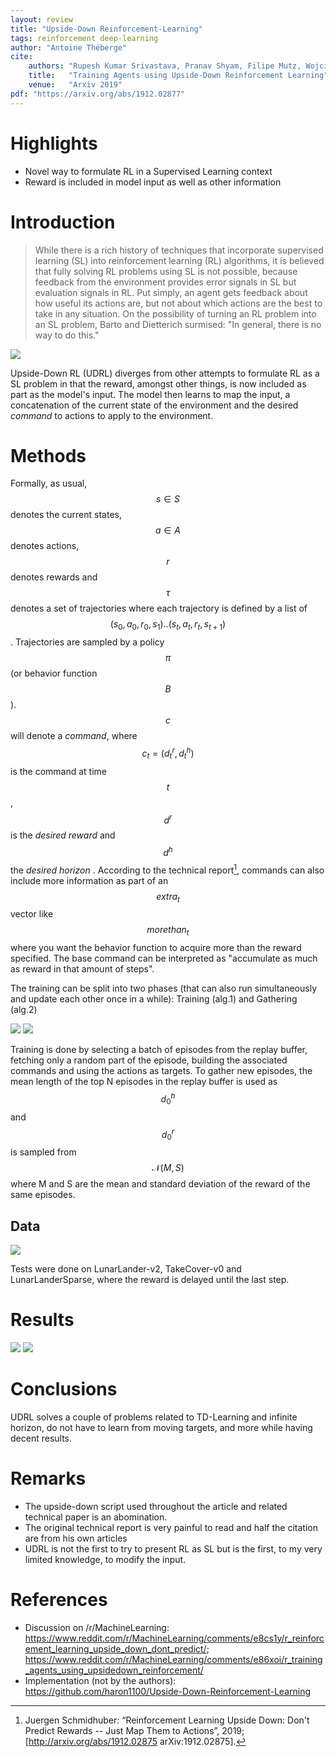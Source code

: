 ```yaml
---
layout: review
title: "Upside-Down Reinforcement-Learning"
tags: reinforcement deep-learning
author: "Antoine Théberge"
cite:
    authors: "Rupesh Kumar Srivastava, Pranav Shyam, Filipe Mutz, Wojciech Jaśkowski, Jürgen Schmidhuber"
    title:   "Training Agents using Upside-Down Reinforcement Learning"
    venue:   "Arxiv 2019"
pdf: "https://arxiv.org/abs/1912.02877"
---
```



# Highlights
- Novel way to formulate RL in a Supervised Learning context
- Reward is included in model input as well as other information

# Introduction

> While there is a rich history of techniques that incorporate supervised learning (SL) into reinforcement learning (RL) algorithms, it is believed that fully solving RL problems using SL is not possible, because feedback from the environment provides error signals in SL but evaluation signals in RL. Put simply, an agent gets feedback about how useful its actions are, but not about which actions are the best to take in any situation. On the possibility of turning an RL problem into an SL problem, Barto and Dietterich surmised: "In general, there is no way to do this."

![](/article/images/UDRL/fig1.jpeg)

Upside-Down RL (UDRL) diverges from other attempts to formulate RL as a SL problem in that the reward, amongst other things, is now included as part as the model's input. The model then learns to map the input, a concatenation of the current state of the environment and the desired _command_ to actions to apply to the environment.

# Methods

Formally, as usual, $$s \in S$$ denotes the current states, $$a \in A$$ denotes actions, $$r$$ denotes rewards  and $$\tau$$ denotes a set of trajectories where each trajectory is defined by a list of $$(s_0, a_0, r_0, s_{1}) .. (s_t, a_t, r_t, s_{t+1})$$. Trajectories are sampled by a policy $$\pi$$ (or behavior function $$B$$). $$c$$ will denote a _command_, where $$c_t = (d^{r}_{t}, d^{h}_{t})$$ is the command at time $$t$$, $$d^r$$ is the _desired reward_ and $$d^h$$ the _desired horizon_ . According to the technical report[^1], commands can also include more information as part of an $$extra_t$$ vector like $$morethan_t$$ where you want the behavior function to acquire more than the reward specified. The base command can be interpreted as "accumulate as much as reward in that amount of steps".

The training can be split into two phases (that can also run simultaneously and update each other once in a while): Training (alg.1) and Gathering (alg.2)

![](/article/images/UDRL/alg1.jpeg)
![](/article/images/UDRL/alg2.jpeg)

Training is done by selecting a batch of episodes from the replay buffer, fetching only a random part of the episode, building the associated commands and using the actions as targets. To gather new episodes, the mean length of the top N episodes in the replay buffer is used as $$d^h_0$$ and $$d^r_0$$ is sampled from $$\mathcal{N}(M,S)$$ where M and S are the mean and standard deviation of the reward of the same episodes. 

## Data

![](/article/images/UDRL/envs1.jpeg)

Tests were done on LunarLander-v2, TakeCover-v0 and LunarLanderSparse, where the reward is delayed until the last step.

# Results

![](/article/images/UDRL/res1.jpeg)
![](/article/images/UDRL/res2.jpeg)

# Conclusions

UDRL solves a couple of problems related to TD-Learning and infinite horizon, do not have to learn from moving targets, and more while having decent results.

# Remarks

- The upside-down script used throughout the article and related technical paper is an abomination. 
- The original technical report is very painful to read and half the citation are from his own articles
- UDRL is not the first to try to present RL as SL but is the first, to my very limited knowledge, to modify the input.

# References
[^1]: Juergen Schmidhuber: “Reinforcement Learning Upside Down: Don't Predict Rewards -- Just Map Them to Actions”, 2019; [http://arxiv.org/abs/1912.02875 arXiv:1912.02875].

- Discussion on /r/MachineLearning: https://www.reddit.com/r/MachineLearning/comments/e8cs1y/r_reinforcement_learning_upside_down_dont_predict/; https://www.reddit.com/r/MachineLearning/comments/e86xoi/r_training_agents_using_upsidedown_reinforcement/
- Implementation (not by the authors): https://github.com/haron1100/Upside-Down-Reinforcement-Learning 
